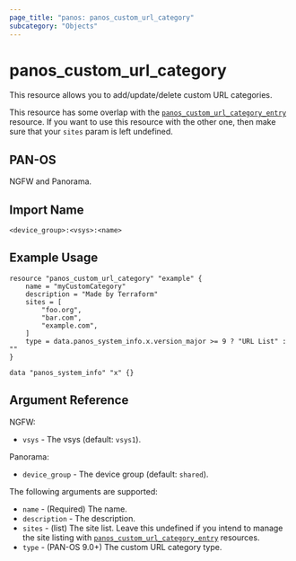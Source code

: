 ```yaml
---
page_title: "panos: panos_custom_url_category"
subcategory: "Objects"
---
```


# panos_custom_url_category

This resource allows you to add/update/delete custom URL categories.

This resource has some overlap with the
[`panos_custom_url_category_entry`](custom_url_category_entry.html) resource.  If
you want to use this resource with the other one, then make sure that your `sites`
param is left undefined.


## PAN-OS

NGFW and Panorama.


## Import Name

```shell
<device_group>:<vsys>:<name>
```


## Example Usage

```hcl
resource "panos_custom_url_category" "example" {
    name = "myCustomCategory"
    description = "Made by Terraform"
    sites = [
        "foo.org",
        "bar.com",
        "example.com",
    ]
    type = data.panos_system_info.x.version_major >= 9 ? "URL List" : ""
}

data "panos_system_info" "x" {}
```


## Argument Reference

NGFW:

* `vsys` - The vsys (default: `vsys1`).

Panorama:

* `device_group` - The device group (default: `shared`).

The following arguments are supported:

* `name` - (Required) The name.
* `description` - The description.
* `sites` - (list) The site list.  Leave this undefined if you intend to manage
  the site listing with
  [`panos_custom_url_category_entry`](custom_url_category_entry.html) resources.
* `type` - (PAN-OS 9.0+) The custom URL category type.
